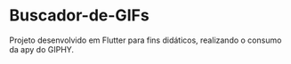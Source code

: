 # Buscador-de-GIFs
Projeto desenvolvido em Flutter para fins didáticos, realizando o consumo da apy do GIPHY.
